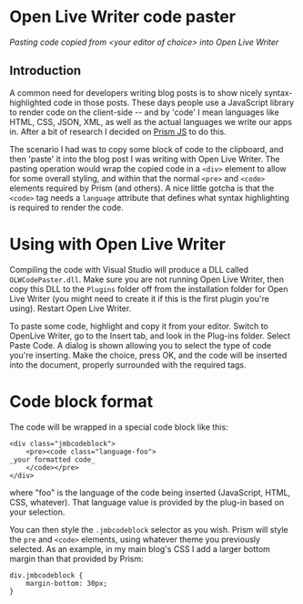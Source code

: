 ﻿Open Live Writer code paster
===

_Pasting code copied from &lt;your editor of choice&gt; into Open Live Writer_

Introduction
---

A common need for developers writing blog posts is to show nicely syntax-highlighted 
code in those posts. These days people use a JavaScript library to render code on the 
client-side -- and by 'code' I mean languages like HTML, CSS, JSON, XML, as well as the
actual languages we write our apps in. After a bit of research I decided on 
[Prism JS](http://prismjs.com/) to do this.

The scenario I had was to copy some block of code to the clipboard, and then 'paste' it into
the blog post I was writing with Open Live Writer. The pasting operation would wrap the
copied code in a `<div>` element to allow for some overall styling, and within that the
normal `<pre>` and `<code>` elements required by Prism (and others). A nice little gotcha
is that the `<code>` tag needs a `language` attribute that defines what syntax highlighting
is required to render the code. 


Using with Open Live Writer
===

Compiling the code with Visual Studio will produce a DLL called `OLWCodePaster.dll`. Make sure you are not running
Open Live Writer, then copy this DLL to the `Plugins` folder off from the installation folder for Open Live Writer
(you might need to create it if this is the first plugin you're using). Restart Open Live Writer.

To paste some code, highlight and copy it from your editor. Switch to OpenLive Writer, go to the Insert tab, and look in the Plug-ins folder. Select Paste Code. A dialog is shown allowing you to select the type of code you're inserting. Make the choice, press OK, and the code will be inserted into the document, properly surrounded with the required tags.


Code block format
===

The code will be wrapped in a special code block like this:

    <div class="jmbcodeblock">
		<pre><code class="language-foo">
	_your formatted code_ 
		</code></pre>
	</div>

where "foo" is the language of the code being inserted (JavaScript, HTML, CSS, whatever). That language value is provided by the plug-in based on your selection.

You can then style the `.jmbcodeblock` selector as you wish. Prism will style the `pre` and `<code>` elements, using whatever theme you previously selected. As an example, in my main blog's CSS I add a larger bottom margin than that provided by Prism:

    div.jmbcodeblock {
        margin-bottom: 30px;
    }

